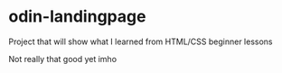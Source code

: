 # odin-landingpage

Project that will show what I learned from HTML/CSS beginner lessons

Not really that good yet imho
